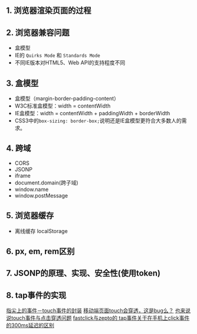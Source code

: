 ## 1. 浏览器渲染页面的过程


## 2. 浏览器兼容问题
- 盒模型
- IE的 `Quirks Mode` 和 `Standards Mode`
- 不同IE版本对HTML5、Web API的支持程度不同

## 3. 盒模型
- 盒模型（margin-border-padding-content）
 - W3C标准盒模型：width = contentWidth
 - IE盒模型：width = contentWidth + paddingWidth + borderWidth
- CSS3中的`box-sizing: border-box;`说明还是IE盒模型更符合大多数人的需求。

## 4. 跨域
- CORS
- JSONP
- iframe
 - document.domain(跨子域)
 - window.name
- window.postMessage

## 5. 浏览器缓存
- 离线缓存 localStorage

## 6. px, em, rem区别

## 7. JSONP的原理、实现、安全性(使用token)

## 8. tap事件的实现
[指尖上的事件－touch事件的封装](http://stylechen.com/touch.html)
[移动端页面touch会穿透，这是bug么？](https://segmentfault.com/q/1010000000691822)
[也来说说touch事件与点击穿透问题](https://segmentfault.com/a/1190000003848737)
[fastclick与zepto的 tap事件关于在手机上click事件的300ms延迟的区别](http://www.cnblogs.com/lilyimage/p/3740668.html)
